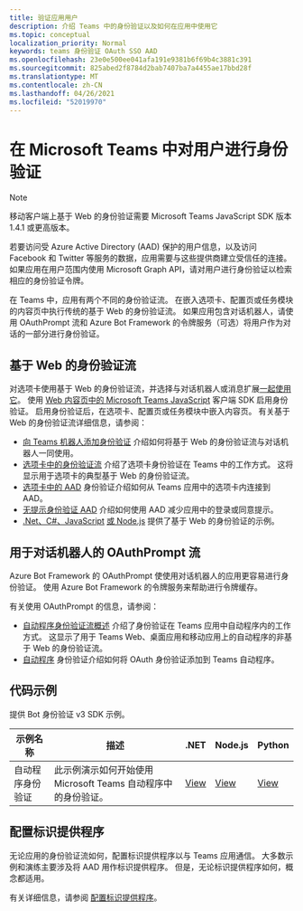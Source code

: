 ```yaml
---
title: 验证应用用户
description: 介绍 Teams 中的身份验证以及如何在应用中使用它
ms.topic: conceptual
localization_priority: Normal
keywords: teams 身份验证 OAuth SSO AAD
ms.openlocfilehash: 23e0e500ee041afa191e9381b6f69b4c3881c391
ms.sourcegitcommit: 825abed2f8784d2bab7407ba7a4455ae17bbd28f
ms.translationtype: MT
ms.contentlocale: zh-CN
ms.lasthandoff: 04/26/2021
ms.locfileid: "52019970"
---
```

# <a name="authenticate-users-in-microsoft-teams"></a>在 Microsoft Teams 中对用户进行身份验证

> [!NOTE]
> 移动客户端上基于 Web 的身份验证需要 Microsoft Teams JavaScript SDK 版本 1.4.1 或更高版本。

若要访问受 Azure Active Directory (AAD) 保护的用户信息，以及访问 Facebook 和 Twitter 等服务的数据，应用需要与这些提供商建立受信任的连接。 如果应用在用户范围内使用 Microsoft Graph API，请对用户进行身份验证以检索相应的身份验证令牌。

在 Teams 中，应用有两个不同的身份验证流。 在嵌入选项卡、配置页或任务模块的内容[](~/tabs/how-to/create-tab-pages/content-page.md)页中执行传统的基于 Web 的身份验证流。 如果应用包含对话机器人，请使用 OAuthPrompt 流和 Azure Bot Framework 的令牌服务（可选）将用户作为对话的一部分进行身份验证。

## <a name="web-based-authentication-flow"></a>基于 Web 的身份验证流

对选项卡使用基于 Web 的[](~/tabs/what-are-tabs.md)身份验证流，并选择与对话机器人[](~/bots/what-are-bots.md)或消息扩展[一起使用它](~/messaging-extensions/what-are-messaging-extensions.md)。 使用 [Web 内容页中的 Microsoft Teams JavaScript](/javascript/api/overview/msteams-client) 客户端 SDK 启用身份验证。 启用身份验证后，在选项卡、配置页或任务模块中嵌入内容页。 有关基于 Web 的身份验证流详细信息，请参阅：

* [向 Teams 机器人添加身份验证](~/bots/how-to/authentication/add-authentication.md) 介绍如何将基于 Web 的身份验证流与对话机器人一同使用。
* [选项卡中的身份验证流](~/tabs/how-to/authentication/auth-flow-tab.md) 介绍了选项卡身份验证在 Teams 中的工作方式。 这将显示用于选项卡的典型基于 Web 的身份验证流。
* [选项卡中的 AAD](~/tabs/how-to/authentication/auth-tab-AAD.md) 身份验证介绍如何从 Teams 应用中的选项卡内连接到 AAD。
* [无提示身份验证 AAD](~/tabs/how-to/authentication/auth-silent-AAD.md) 介绍如何使用 AAD 减少应用中的登录或同意提示。
* [.Net、C#、JavaScript](https://github.com/OfficeDev/microsoft-teams-sample-complete-csharp) [或 Node.js](https://github.com/OfficeDev/microsoft-teams-sample-complete-node) 提供了基于 Web 的身份验证的示例。

## <a name="the-oauthprompt-flow-for-conversational-bots"></a>用于对话机器人的 OAuthPrompt 流

Azure Bot Framework 的 OAuthPrompt 使使用对话机器人的应用更容易进行身份验证。 使用 Azure Bot Framework 的令牌服务来帮助进行令牌缓存。

有关使用 OAuthPrompt 的信息，请参阅：

* [自动程序身份验证流概述](~/bots/how-to/authentication/auth-flow-bot.md) 介绍了身份验证在 Teams 应用中自动程序内的工作方式。 这显示了用于 Teams Web、桌面应用和移动应用上的自动程序的非基于 Web 的身份验证流。
* [自动程序](~/bots/how-to/authentication/add-authentication.md) 身份验证介绍如何将 OAuth 身份验证添加到 Teams 自动程序。

## <a name="code-sample"></a>代码示例

提供 Bot 身份验证 v3 SDK 示例。

| **示例名称** | **描述** | **.NET** | **Node.js** | **Python** |
|---------------|------------|------------|-------------|---------------|
| 自动程序身份验证 | 此示例演示如何开始使用 Microsoft Teams 自动程序中的身份验证。 | [View](https://github.com/microsoft/BotBuilder-Samples/tree/master/samples/csharp_dotnetcore/46.teams-auth) | [View](https://github.com/microsoft/BotBuilder-Samples/tree/master/samples/javascript_nodejs/46.teams-auth) | [View](https://github.com/microsoft/BotBuilder-Samples/tree/main/samples/python/46.teams-auth) |

## <a name="configure-the-identity-provider"></a>配置标识提供程序

无论应用的身份验证流如何，配置标识提供程序以与 Teams 应用通信。 大多数示例和演练主要涉及将 AAD 用作标识提供程序。 但是，无论标识提供程序如何，概念都适用。

有关详细信息，请参阅 [配置标识提供程序](~/concepts/authentication/configure-identity-provider.md)。
